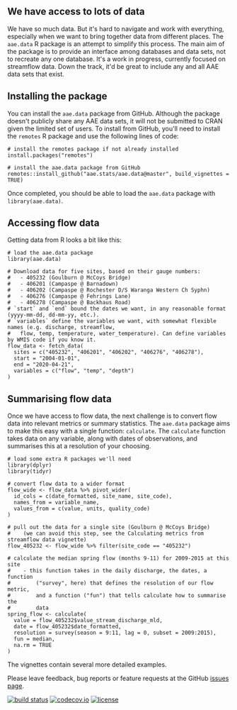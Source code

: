 ## We have access to lots of data

We have so much data. But it's hard to navigate and work with everything, especially when we want to bring together data from different places. The `aae.data` R package is an attempt to simplify this process. The main aim of the package is to provide an interface among databases and data sets, not to recreate any one database. It's a work in progress, currently focused on streamflow data. Down the track, it'd be great to include any and all AAE data sets that exist.

## Installing the package

You can install the `aae.data` package from GitHub. Although the package doesn't publicly share any AAE data sets, it will not be submitted to CRAN given the limited set of users. To install from GitHub, you'll need to install the `remotes` R package and use the following lines of code:

```{r install-packages, eval = FALSE}
# install the remotes package if not already installed
install.packages("remotes")

# install the aae.data package from GitHub
remotes::install_github("aae.stats/aae.data@master", build_vignettes = TRUE)
```

Once completed, you should be able to load the `aae.data` package with `library(aae.data)`.

## Accessing flow data

Getting data from R looks a bit like this:

```{r}
# load the aae.data package
library(aae.data)

# Download data for five sites, based on their gauge numbers:
#   - 405232 (Goulburn @ McCoys Bridge)
#   - 406201 (Campaspe @ Barnadown)
#   - 406202 (Campaspe @ Rochester D/S Waranga Western Ch Syphn)
#   - 406276 (Campaspe @ Fehrings Lane)
#   - 406278 (Campaspe @ Backhaus Road)
# `start` and `end` bound the dates we want, in any reasonable format (yyyy-mm-dd, dd-mm-yy, etc.).
# `variables` define the variables we want, with somewhat flexible names (e.g. discharge, streamflow,
#   flow, temp, temperature, water_temperature). Can define variables by WMIS code if you know it.
flow_data <- fetch_data(
  sites = c("405232", "406201", "406202", "406276", "406278"),
  start = "2004-01-01",
  end = "2020-04-21",
  variables = c("flow", "temp", "depth")
)
```

## Summarising flow data

Once we have access to flow data, the next challenge is to convert flow data into relevant metrics or summary statistics. The `aae.data` package aims to make this easy with a single function: `calculate`. The `calculate` function takes data on any variable, along with dates of observations, and summarises this at a resolution of your choosing. 

```{r}
# load some extra R packages we'll need
library(dplyr)
library(tidyr)

# convert flow data to a wider format
flow_wide <- flow_data %>% pivot_wider(
  id_cols = c(date_formatted, site_name, site_code),
  names_from = variable_name,
  values_from = c(value, units, quality_code)
)

# pull out the data for a single site (Goulburn @ McCoys Bridge)
#    (we can avoid this step, see the Calculating metrics from streamflow data vignette)
flow_405232 <- flow_wide %>% filter(site_code == "405232")

# calculate the median spring flow (months 9-11) for 2009-2015 at this site
#    - this function takes in the daily discharge, the dates, a function
#        ("survey", here) that defines the resolution of our flow metric,
#        and a function ("fun") that tells calculate how to summarise the
#        data
spring_flow <- calculate(
  value = flow_405232$value_stream_discharge_mld,
  date = flow_405232$date_formatted,
  resolution = survey(season = 9:11, lag = 0, subset = 2009:2015),
  fun = median,
  na.rm = TRUE
)
```

The vignettes contain several more detailed examples.

Please leave feedback, bug reports or feature requests at the GitHub [issues page](https://github.com/aae-stats/aae.data/issues). 

[![build status](https://travis-ci.com/aae-stats/aae.data.svg?branch=master)](https://travis-ci.com/aae-stats/aae.data) [![codecov.io](https://codecov.io/github/aae-stats/aae.data/coverage.svg?branch=master)](https://codecov.io/github/aae-stats/aae.data?branch=master) [![license](https://img.shields.io/badge/License-Apache%202.0-blue.svg)](https://opensource.org/licenses/Apache-2.0)
